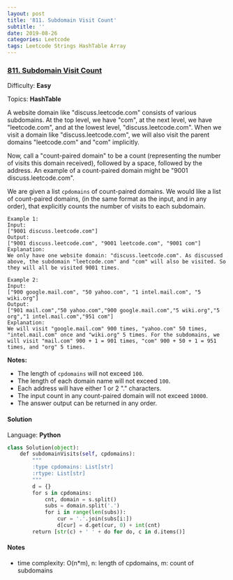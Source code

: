 ```yaml
---
layout: post
title: '811. Subdomain Visit Count'
subtitle: ''
date: 2019-08-26
categories: Leetcode
tags: Leetcode Strings HashTable Array
---
```

### [811\. Subdomain Visit Count](https://leetcode.com/problems/subdomain-visit-count/)

Difficulty: **Easy**

Topics: **HashTable**


A website domain like "discuss.leetcode.com" consists of various subdomains. At the top level, we have "com", at the next level, we have "leetcode.com", and at the lowest level, "discuss.leetcode.com". When we visit a domain like "discuss.leetcode.com", we will also visit the parent domains "leetcode.com" and "com" implicitly.

Now, call a "count-paired domain" to be a count (representing the number of visits this domain received), followed by a space, followed by the address. An example of a count-paired domain might be "9001 discuss.leetcode.com".

We are given a list `cpdomains` of count-paired domains. We would like a list of count-paired domains, (in the same format as the input, and in any order), that explicitly counts the number of visits to each subdomain.

```
Example 1:
Input: 
["9001 discuss.leetcode.com"]
Output: 
["9001 discuss.leetcode.com", "9001 leetcode.com", "9001 com"]
Explanation: 
We only have one website domain: "discuss.leetcode.com". As discussed above, the subdomain "leetcode.com" and "com" will also be visited. So they will all be visited 9001 times.

```

```
Example 2:
Input: 
["900 google.mail.com", "50 yahoo.com", "1 intel.mail.com", "5 wiki.org"]
Output: 
["901 mail.com","50 yahoo.com","900 google.mail.com","5 wiki.org","5 org","1 intel.mail.com","951 com"]
Explanation: 
We will visit "google.mail.com" 900 times, "yahoo.com" 50 times, "intel.mail.com" once and "wiki.org" 5 times. For the subdomains, we will visit "mail.com" 900 + 1 = 901 times, "com" 900 + 50 + 1 = 951 times, and "org" 5 times.

```

**Notes:**

*   The length of `cpdomains` will not exceed `100`. 
*   The length of each domain name will not exceed `100`.
*   Each address will have either 1 or 2 "." characters.
*   The input count in any count-paired domain will not exceed `10000`.
*   The answer output can be returned in any order.


#### Solution

Language: **Python**

```python
class Solution(object):
    def subdomainVisits(self, cpdomains):
        """
        :type cpdomains: List[str]
        :rtype: List[str]
        """
        d = {}
        for s in cpdomains:
            cnt, domain = s.split()
            subs = domain.split('.')
            for i in range(len(subs)):
                cur = '.'.join(subs[i:])
                d[cur] = d.get(cur, 0) + int(cnt)
        return [str(c) + ' ' + do for do, c in d.items()]
```
#### Notes
- time complexity: O(n*m), n: length of cpdomains, m: count of subdomains